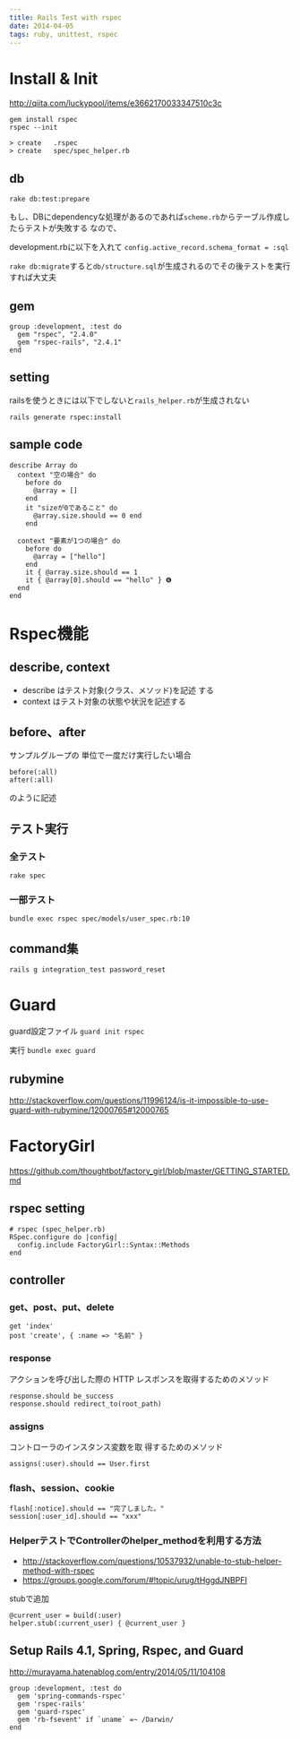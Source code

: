 ```yaml
---
title: Rails Test with rspec
date: 2014-04-05
tags: ruby, unittest, rspec
---
```



# Install & Init

<http://qiita.com/luckypool/items/e3662170033347510c3c>

```
gem install rspec
rspec --init

> create   .rspec
> create   spec/spec_helper.rb
```



## db
`rake db:test:prepare`

もし、DBにdependencyな処理があるのであれば`scheme.rb`からテーブル作成したらテストが失敗する
なので、

development.rbに以下を入れて
`config.active_record.schema_format = :sql`

`rake db:migrate`すると`db/structure.sql`が生成されるのでその後テストを実行すれば大丈夫

## gem
```
group :development, :test do
  gem "rspec", "2.4.0"
  gem "rspec-rails", "2.4.1"
end
```

## setting

railsを使うときには以下でしないと`rails_helper.rb`が生成されない

```
rails generate rspec:install
```


## sample code

```
describe Array do
  context "空の場合" do
    before do
      @array = []
    end
    it "sizeが0であること" do
      @array.size.should == 0 end
    end

  context "要素が1つの場合" do
    before do
      @array = ["hello"]
    end
    it { @array.size.should == 1
    it { @array[0].should == "hello" } ❻
  end
end
```

# Rspec機能

## describe, context

* describe はテスト対象(クラス、メソッド)を記述 する
* context はテスト対象の状態や状況を記述する


## before、after

サンプルグループの 単位で一度だけ実行したい場合
```
before(:all)
after(:all)
```
のように記述


## テスト実行

### 全テスト

`rake spec`

### 一部テスト

`bundle exec rspec spec/models/user_spec.rb:10`


## command集

```
rails g integration_test password_reset
```

# Guard

guard設定ファイル
`guard init rspec`

実行
`bundle exec guard`

## rubymine

<http://stackoverflow.com/questions/11996124/is-it-impossible-to-use-guard-with-rubymine/12000765#12000765>

# FactoryGirl

<https://github.com/thoughtbot/factory_girl/blob/master/GETTING_STARTED.md>

## rspec setting
```
# rspec (spec_helper.rb)
RSpec.configure do |config|
  config.include FactoryGirl::Syntax::Methods
end

```

## controller

### get、post、put、delete

```
get 'index'
post 'create', { :name => "名前" }
```

### response

アクションを呼び出した際の HTTP レスポンスを取得するためのメソッド

```
response.should be_success
response.should redirect_to(root_path)
```

### assigns

コントローラのインスタンス変数を取 得するためのメソッド

`assigns(:user).should == User.first`

###  flash、session、cookie

```
flash[:notice].should == "完了しました。"
session[:user_id].should == "xxx"
```

### HelperテストでControllerのhelper_methodを利用する方法

* <http://stackoverflow.com/questions/10537932/unable-to-stub-helper-method-with-rspec>
* <https://groups.google.com/forum/#!topic/urug/tHggdJNBPFI>

stubで追加
```
@current_user = build(:user)
helper.stub(:current_user) { @current_user }
```


## Setup Rails 4.1, Spring, Rspec, and Guard

<http://murayama.hatenablog.com/entry/2014/05/11/104108>

```
group :development, :test do
  gem 'spring-commands-rspec'
  gem 'rspec-rails'
  gem 'guard-rspec'
  gem 'rb-fsevent' if `uname` =~ /Darwin/
end
```
